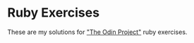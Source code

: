 # Ruby Exercises
These are my solutions for ["The Odin Project"](https://www.theodinproject.com/paths/full-stack-ruby-on-rails/courses/ruby) ruby exercises.
